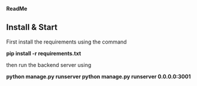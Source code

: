 **ReadMe**
## Install & Start
First install the requirements using the command 

**pip install -r requirements.txt**

then run the backend server using 

**python manage.py runserver python manage.py runserver 0.0.0.0:3001**


